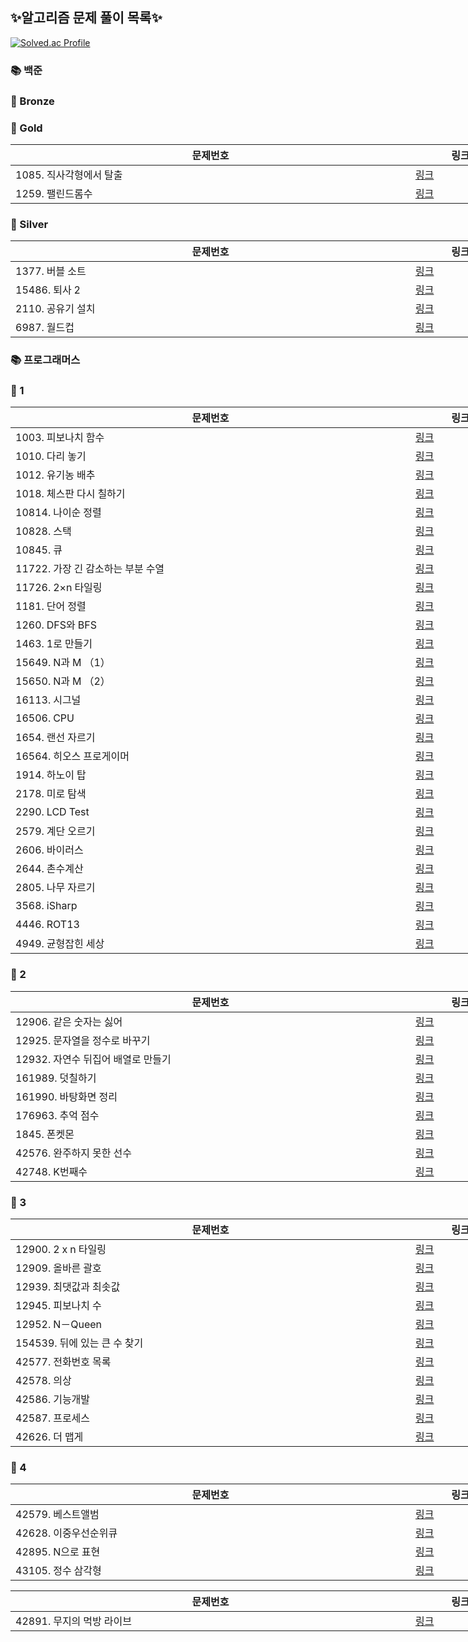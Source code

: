 

## ✨알고리즘 문제 풀이 목록✨

[![Solved.ac Profile](http://mazassumnida.wtf/api/v2/generate_badge?boj=eclipse34)](https://solved.ac/eclipse34/)

<h3 style='font-weight: bold;'>📚 백준</h3>
<h3 style='font-weight: bold;'>🚀 Bronze</h3>
<div style='width: 800px;'>
<table>
<thead>
<tr><th style='width: 650px;'>문제번호</th><th style='width: 150px;'>링크</th></tr>
</thead>
<tbody>
<tr><td>1085. 직사각형에서 탈출</td><td><a href="./%EB%B0%B1%EC%A4%80/Bronze/1085.%E2%80%85%EC%A7%81%EC%82%AC%EA%B0%81%ED%98%95%EC%97%90%EC%84%9C%E2%80%85%ED%83%88%EC%B6%9C/README.md">링크</a></td></tr>
<tr><td>1259. 팰린드롬수</td><td><a href="./%EB%B0%B1%EC%A4%80/Bronze/1259.%E2%80%85%ED%8C%B0%EB%A6%B0%EB%93%9C%EB%A1%AC%EC%88%98/%ED%8C%B0%EB%A6%B0%EB%93%9C%EB%A1%AC%EC%88%98.py">링크</a></td></tr>
<h3 style='font-weight: bold;'>🚀 Gold</h3>
<div style='width: 800px;'>
<table>
<thead>
<tr><th style='width: 650px;'>문제번호</th><th style='width: 150px;'>링크</th></tr>
</thead>
<tbody>
<tr><td>1377. 버블 소트</td><td><a href="./%EB%B0%B1%EC%A4%80/Gold/1377.%E2%80%85%EB%B2%84%EB%B8%94%E2%80%85%EC%86%8C%ED%8A%B8/README.md">링크</a></td></tr>
<tr><td>15486. 퇴사 2</td><td><a href="./%EB%B0%B1%EC%A4%80/Gold/15486.%E2%80%85%ED%87%B4%EC%82%AC%E2%80%852/README.md">링크</a></td></tr>
<tr><td>2110. 공유기 설치</td><td><a href="./%EB%B0%B1%EC%A4%80/Gold/2110.%E2%80%85%EA%B3%B5%EC%9C%A0%EA%B8%B0%E2%80%85%EC%84%A4%EC%B9%98/README.md">링크</a></td></tr>
<tr><td>6987. 월드컵</td><td><a href="./%EB%B0%B1%EC%A4%80/Gold/6987.%E2%80%85%EC%9B%94%EB%93%9C%EC%BB%B5/%EC%9B%94%EB%93%9C%EC%BB%B5.py">링크</a></td></tr>
<h3 style='font-weight: bold;'>🚀 Silver</h3>
<div style='width: 800px;'>
<table>
<thead>
<tr><th style='width: 650px;'>문제번호</th><th style='width: 150px;'>링크</th></tr>
</thead>
<tbody>
<tr><td>1003. 피보나치 함수</td><td><a href="./%EB%B0%B1%EC%A4%80/Silver/1003.%E2%80%85%ED%94%BC%EB%B3%B4%EB%82%98%EC%B9%98%E2%80%85%ED%95%A8%EC%88%98/README.md">링크</a></td></tr>
<tr><td>1010. 다리 놓기</td><td><a href="./%EB%B0%B1%EC%A4%80/Silver/1010.%E2%80%85%EB%8B%A4%EB%A6%AC%E2%80%85%EB%86%93%EA%B8%B0/%EB%8B%A4%EB%A6%AC%E2%80%85%EB%86%93%EA%B8%B0.py">링크</a></td></tr>
<tr><td>1012. 유기농 배추</td><td><a href="./%EB%B0%B1%EC%A4%80/Silver/1012.%E2%80%85%EC%9C%A0%EA%B8%B0%EB%86%8D%E2%80%85%EB%B0%B0%EC%B6%94/%EC%9C%A0%EA%B8%B0%EB%86%8D%E2%80%85%EB%B0%B0%EC%B6%94.py">링크</a></td></tr>
<tr><td>1018. 체스판 다시 칠하기</td><td><a href="./%EB%B0%B1%EC%A4%80/Silver/1018.%E2%80%85%EC%B2%B4%EC%8A%A4%ED%8C%90%E2%80%85%EB%8B%A4%EC%8B%9C%E2%80%85%EC%B9%A0%ED%95%98%EA%B8%B0/%EC%B2%B4%EC%8A%A4%ED%8C%90%E2%80%85%EB%8B%A4%EC%8B%9C%E2%80%85%EC%B9%A0%ED%95%98%EA%B8%B0.py">링크</a></td></tr>
<tr><td>10814. 나이순 정렬</td><td><a href="./%EB%B0%B1%EC%A4%80/Silver/10814.%E2%80%85%EB%82%98%EC%9D%B4%EC%88%9C%E2%80%85%EC%A0%95%EB%A0%AC/%EB%82%98%EC%9D%B4%EC%88%9C%E2%80%85%EC%A0%95%EB%A0%AC.py">링크</a></td></tr>
<tr><td>10828. 스택</td><td><a href="./%EB%B0%B1%EC%A4%80/Silver/10828.%E2%80%85%EC%8A%A4%ED%83%9D/README.md">링크</a></td></tr>
<tr><td>10845. 큐</td><td><a href="./%EB%B0%B1%EC%A4%80/Silver/10845.%E2%80%85%ED%81%90/README.md">링크</a></td></tr>
<tr><td>11722. 가장 긴 감소하는 부분 수열</td><td><a href="./%EB%B0%B1%EC%A4%80/Silver/11722.%E2%80%85%EA%B0%80%EC%9E%A5%E2%80%85%EA%B8%B4%E2%80%85%EA%B0%90%EC%86%8C%ED%95%98%EB%8A%94%E2%80%85%EB%B6%80%EB%B6%84%E2%80%85%EC%88%98%EC%97%B4/README.md">링크</a></td></tr>
<tr><td>11726. 2×n 타일링</td><td><a href="./%EB%B0%B1%EC%A4%80/Silver/11726.%E2%80%852%C3%97n%E2%80%85%ED%83%80%EC%9D%BC%EB%A7%81/README.md">링크</a></td></tr>
<tr><td>1181. 단어 정렬</td><td><a href="./%EB%B0%B1%EC%A4%80/Silver/1181.%E2%80%85%EB%8B%A8%EC%96%B4%E2%80%85%EC%A0%95%EB%A0%AC/%EB%8B%A8%EC%96%B4%E2%80%85%EC%A0%95%EB%A0%AC.py">링크</a></td></tr>
<tr><td>1260. DFS와 BFS</td><td><a href="./%EB%B0%B1%EC%A4%80/Silver/1260.%E2%80%85DFS%EC%99%80%E2%80%85BFS/DFS%EC%99%80%E2%80%85BFS.py">링크</a></td></tr>
<tr><td>1463. 1로 만들기</td><td><a href="./%EB%B0%B1%EC%A4%80/Silver/1463.%E2%80%851%EB%A1%9C%E2%80%85%EB%A7%8C%EB%93%A4%EA%B8%B0/README.md">링크</a></td></tr>
<tr><td>15649. N과 M （1）</td><td><a href="./%EB%B0%B1%EC%A4%80/Silver/15649.%E2%80%85N%EA%B3%BC%E2%80%85M%E2%80%85%EF%BC%881%EF%BC%89/N%EA%B3%BC%E2%80%85M%E2%80%85%EF%BC%881%EF%BC%89.py">링크</a></td></tr>
<tr><td>15650. N과 M （2）</td><td><a href="./%EB%B0%B1%EC%A4%80/Silver/15650.%E2%80%85N%EA%B3%BC%E2%80%85M%E2%80%85%EF%BC%882%EF%BC%89/README.md">링크</a></td></tr>
<tr><td>16113. 시그널</td><td><a href="./%EB%B0%B1%EC%A4%80/Silver/16113.%E2%80%85%EC%8B%9C%EA%B7%B8%EB%84%90/%EC%8B%9C%EA%B7%B8%EB%84%90.py">링크</a></td></tr>
<tr><td>16506. CPU</td><td><a href="./%EB%B0%B1%EC%A4%80/Silver/16506.%E2%80%85CPU/README.md">링크</a></td></tr>
<tr><td>1654. 랜선 자르기</td><td><a href="./%EB%B0%B1%EC%A4%80/Silver/1654.%E2%80%85%EB%9E%9C%EC%84%A0%E2%80%85%EC%9E%90%EB%A5%B4%EA%B8%B0/%EB%9E%9C%EC%84%A0%E2%80%85%EC%9E%90%EB%A5%B4%EA%B8%B0.py">링크</a></td></tr>
<tr><td>16564. 히오스 프로게이머</td><td><a href="./%EB%B0%B1%EC%A4%80/Silver/16564.%E2%80%85%ED%9E%88%EC%98%A4%EC%8A%A4%E2%80%85%ED%94%84%EB%A1%9C%EA%B2%8C%EC%9D%B4%EB%A8%B8/%ED%9E%88%EC%98%A4%EC%8A%A4%E2%80%85%ED%94%84%EB%A1%9C%EA%B2%8C%EC%9D%B4%EB%A8%B8.py">링크</a></td></tr>
<tr><td>1914. 하노이 탑</td><td><a href="./%EB%B0%B1%EC%A4%80/Silver/1914.%E2%80%85%ED%95%98%EB%85%B8%EC%9D%B4%E2%80%85%ED%83%91/README.md">링크</a></td></tr>
<tr><td>2178. 미로 탐색</td><td><a href="./%EB%B0%B1%EC%A4%80/Silver/2178.%E2%80%85%EB%AF%B8%EB%A1%9C%E2%80%85%ED%83%90%EC%83%89/README.md">링크</a></td></tr>
<tr><td>2290. LCD Test</td><td><a href="./%EB%B0%B1%EC%A4%80/Silver/2290.%E2%80%85LCD%E2%80%85Test/LCD%E2%80%85Test.py">링크</a></td></tr>
<tr><td>2579. 계단 오르기</td><td><a href="./%EB%B0%B1%EC%A4%80/Silver/2579.%E2%80%85%EA%B3%84%EB%8B%A8%E2%80%85%EC%98%A4%EB%A5%B4%EA%B8%B0/README.md">링크</a></td></tr>
<tr><td>2606. 바이러스</td><td><a href="./%EB%B0%B1%EC%A4%80/Silver/2606.%E2%80%85%EB%B0%94%EC%9D%B4%EB%9F%AC%EC%8A%A4/README.md">링크</a></td></tr>
<tr><td>2644. 촌수계산</td><td><a href="./%EB%B0%B1%EC%A4%80/Silver/2644.%E2%80%85%EC%B4%8C%EC%88%98%EA%B3%84%EC%82%B0/%EC%B4%8C%EC%88%98%EA%B3%84%EC%82%B0.py">링크</a></td></tr>
<tr><td>2805. 나무 자르기</td><td><a href="./%EB%B0%B1%EC%A4%80/Silver/2805.%E2%80%85%EB%82%98%EB%AC%B4%E2%80%85%EC%9E%90%EB%A5%B4%EA%B8%B0/README.md">링크</a></td></tr>
<tr><td>3568. iSharp</td><td><a href="./%EB%B0%B1%EC%A4%80/Silver/3568.%E2%80%85iSharp/README.md">링크</a></td></tr>
<tr><td>4446. ROT13</td><td><a href="./%EB%B0%B1%EC%A4%80/Silver/4446.%E2%80%85ROT13/ROT13.py">링크</a></td></tr>
<tr><td>4949. 균형잡힌 세상</td><td><a href="./%EB%B0%B1%EC%A4%80/Silver/4949.%E2%80%85%EA%B7%A0%ED%98%95%EC%9E%A1%ED%9E%8C%E2%80%85%EC%84%B8%EC%83%81/README.md">링크</a></td></tr>
<h3 style='font-weight: bold;'>📚 프로그래머스</h3>
<h3 style='font-weight: bold;'>🚀 1</h3>
<div style='width: 800px;'>
<table>
<thead>
<tr><th style='width: 650px;'>문제번호</th><th style='width: 150px;'>링크</th></tr>
</thead>
<tbody>
<tr><td>12906. 같은 숫자는 싫어</td><td><a href="./%ED%94%84%EB%A1%9C%EA%B7%B8%EB%9E%98%EB%A8%B8%EC%8A%A4/1/12906.%E2%80%85%EA%B0%99%EC%9D%80%E2%80%85%EC%88%AB%EC%9E%90%EB%8A%94%E2%80%85%EC%8B%AB%EC%96%B4/README.md">링크</a></td></tr>
<tr><td>12925. 문자열을 정수로 바꾸기</td><td><a href="./%ED%94%84%EB%A1%9C%EA%B7%B8%EB%9E%98%EB%A8%B8%EC%8A%A4/1/12925.%E2%80%85%EB%AC%B8%EC%9E%90%EC%97%B4%EC%9D%84%E2%80%85%EC%A0%95%EC%88%98%EB%A1%9C%E2%80%85%EB%B0%94%EA%BE%B8%EA%B8%B0/README.md">링크</a></td></tr>
<tr><td>12932. 자연수 뒤집어 배열로 만들기</td><td><a href="./%ED%94%84%EB%A1%9C%EA%B7%B8%EB%9E%98%EB%A8%B8%EC%8A%A4/1/12932.%E2%80%85%EC%9E%90%EC%97%B0%EC%88%98%E2%80%85%EB%92%A4%EC%A7%91%EC%96%B4%E2%80%85%EB%B0%B0%EC%97%B4%EB%A1%9C%E2%80%85%EB%A7%8C%EB%93%A4%EA%B8%B0/README.md">링크</a></td></tr>
<tr><td>161989. 덧칠하기</td><td><a href="./%ED%94%84%EB%A1%9C%EA%B7%B8%EB%9E%98%EB%A8%B8%EC%8A%A4/1/161989.%E2%80%85%EB%8D%A7%EC%B9%A0%ED%95%98%EA%B8%B0/%EB%8D%A7%EC%B9%A0%ED%95%98%EA%B8%B0.py">링크</a></td></tr>
<tr><td>161990. 바탕화면 정리</td><td><a href="./%ED%94%84%EB%A1%9C%EA%B7%B8%EB%9E%98%EB%A8%B8%EC%8A%A4/1/161990.%E2%80%85%EB%B0%94%ED%83%95%ED%99%94%EB%A9%B4%E2%80%85%EC%A0%95%EB%A6%AC/README.md">링크</a></td></tr>
<tr><td>176963. 추억 점수</td><td><a href="./%ED%94%84%EB%A1%9C%EA%B7%B8%EB%9E%98%EB%A8%B8%EC%8A%A4/1/176963.%E2%80%85%EC%B6%94%EC%96%B5%E2%80%85%EC%A0%90%EC%88%98/%EC%B6%94%EC%96%B5%E2%80%85%EC%A0%90%EC%88%98.py">링크</a></td></tr>
<tr><td>1845. 폰켓몬</td><td><a href="./%ED%94%84%EB%A1%9C%EA%B7%B8%EB%9E%98%EB%A8%B8%EC%8A%A4/1/1845.%E2%80%85%ED%8F%B0%EC%BC%93%EB%AA%AC/README.md">링크</a></td></tr>
<tr><td>42576. 완주하지 못한 선수</td><td><a href="./%ED%94%84%EB%A1%9C%EA%B7%B8%EB%9E%98%EB%A8%B8%EC%8A%A4/1/42576.%E2%80%85%EC%99%84%EC%A3%BC%ED%95%98%EC%A7%80%E2%80%85%EB%AA%BB%ED%95%9C%E2%80%85%EC%84%A0%EC%88%98/%EC%99%84%EC%A3%BC%ED%95%98%EC%A7%80%E2%80%85%EB%AA%BB%ED%95%9C%E2%80%85%EC%84%A0%EC%88%98.py">링크</a></td></tr>
<tr><td>42748. K번째수</td><td><a href="./%ED%94%84%EB%A1%9C%EA%B7%B8%EB%9E%98%EB%A8%B8%EC%8A%A4/1/42748.%E2%80%85K%EB%B2%88%EC%A7%B8%EC%88%98/README.md">링크</a></td></tr>
<h3 style='font-weight: bold;'>🚀 2</h3>
<div style='width: 800px;'>
<table>
<thead>
<tr><th style='width: 650px;'>문제번호</th><th style='width: 150px;'>링크</th></tr>
</thead>
<tbody>
<tr><td>12900. 2 x n 타일링</td><td><a href="./%ED%94%84%EB%A1%9C%EA%B7%B8%EB%9E%98%EB%A8%B8%EC%8A%A4/2/12900.%E2%80%852%E2%80%85x%E2%80%85n%E2%80%85%ED%83%80%EC%9D%BC%EB%A7%81/README.md">링크</a></td></tr>
<tr><td>12909. 올바른 괄호</td><td><a href="./%ED%94%84%EB%A1%9C%EA%B7%B8%EB%9E%98%EB%A8%B8%EC%8A%A4/2/12909.%E2%80%85%EC%98%AC%EB%B0%94%EB%A5%B8%E2%80%85%EA%B4%84%ED%98%B8/%EC%98%AC%EB%B0%94%EB%A5%B8%E2%80%85%EA%B4%84%ED%98%B8.java">링크</a></td></tr>
<tr><td>12939. 최댓값과 최솟값</td><td><a href="./%ED%94%84%EB%A1%9C%EA%B7%B8%EB%9E%98%EB%A8%B8%EC%8A%A4/2/12939.%E2%80%85%EC%B5%9C%EB%8C%93%EA%B0%92%EA%B3%BC%E2%80%85%EC%B5%9C%EC%86%9F%EA%B0%92/%EC%B5%9C%EB%8C%93%EA%B0%92%EA%B3%BC%E2%80%85%EC%B5%9C%EC%86%9F%EA%B0%92.py">링크</a></td></tr>
<tr><td>12945. 피보나치 수</td><td><a href="./%ED%94%84%EB%A1%9C%EA%B7%B8%EB%9E%98%EB%A8%B8%EC%8A%A4/2/12945.%E2%80%85%ED%94%BC%EB%B3%B4%EB%82%98%EC%B9%98%E2%80%85%EC%88%98/README.md">링크</a></td></tr>
<tr><td>12952. N－Queen</td><td><a href="./%ED%94%84%EB%A1%9C%EA%B7%B8%EB%9E%98%EB%A8%B8%EC%8A%A4/2/12952.%E2%80%85N%EF%BC%8DQueen/README.md">링크</a></td></tr>
<tr><td>154539. 뒤에 있는 큰 수 찾기</td><td><a href="./%ED%94%84%EB%A1%9C%EA%B7%B8%EB%9E%98%EB%A8%B8%EC%8A%A4/2/154539.%E2%80%85%EB%92%A4%EC%97%90%E2%80%85%EC%9E%88%EB%8A%94%E2%80%85%ED%81%B0%E2%80%85%EC%88%98%E2%80%85%EC%B0%BE%EA%B8%B0/%EB%92%A4%EC%97%90%E2%80%85%EC%9E%88%EB%8A%94%E2%80%85%ED%81%B0%E2%80%85%EC%88%98%E2%80%85%EC%B0%BE%EA%B8%B0.py">링크</a></td></tr>
<tr><td>42577. 전화번호 목록</td><td><a href="./%ED%94%84%EB%A1%9C%EA%B7%B8%EB%9E%98%EB%A8%B8%EC%8A%A4/2/42577.%E2%80%85%EC%A0%84%ED%99%94%EB%B2%88%ED%98%B8%E2%80%85%EB%AA%A9%EB%A1%9D/README.md">링크</a></td></tr>
<tr><td>42578. 의상</td><td><a href="./%ED%94%84%EB%A1%9C%EA%B7%B8%EB%9E%98%EB%A8%B8%EC%8A%A4/2/42578.%E2%80%85%EC%9D%98%EC%83%81/%EC%9D%98%EC%83%81.java">링크</a></td></tr>
<tr><td>42586. 기능개발</td><td><a href="./%ED%94%84%EB%A1%9C%EA%B7%B8%EB%9E%98%EB%A8%B8%EC%8A%A4/2/42586.%E2%80%85%EA%B8%B0%EB%8A%A5%EA%B0%9C%EB%B0%9C/%EA%B8%B0%EB%8A%A5%EA%B0%9C%EB%B0%9C.py">링크</a></td></tr>
<tr><td>42587. 프로세스</td><td><a href="./%ED%94%84%EB%A1%9C%EA%B7%B8%EB%9E%98%EB%A8%B8%EC%8A%A4/2/42587.%E2%80%85%ED%94%84%EB%A1%9C%EC%84%B8%EC%8A%A4/README.md">링크</a></td></tr>
<tr><td>42626. 더 맵게</td><td><a href="./%ED%94%84%EB%A1%9C%EA%B7%B8%EB%9E%98%EB%A8%B8%EC%8A%A4/2/42626.%E2%80%85%EB%8D%94%E2%80%85%EB%A7%B5%EA%B2%8C/README.md">링크</a></td></tr>
<h3 style='font-weight: bold;'>🚀 3</h3>
<div style='width: 800px;'>
<table>
<thead>
<tr><th style='width: 650px;'>문제번호</th><th style='width: 150px;'>링크</th></tr>
</thead>
<tbody>
<tr><td>42579. 베스트앨범</td><td><a href="./%ED%94%84%EB%A1%9C%EA%B7%B8%EB%9E%98%EB%A8%B8%EC%8A%A4/3/42579.%E2%80%85%EB%B2%A0%EC%8A%A4%ED%8A%B8%EC%95%A8%EB%B2%94/%EB%B2%A0%EC%8A%A4%ED%8A%B8%EC%95%A8%EB%B2%94.py">링크</a></td></tr>
<tr><td>42628. 이중우선순위큐</td><td><a href="./%ED%94%84%EB%A1%9C%EA%B7%B8%EB%9E%98%EB%A8%B8%EC%8A%A4/3/42628.%E2%80%85%EC%9D%B4%EC%A4%91%EC%9A%B0%EC%84%A0%EC%88%9C%EC%9C%84%ED%81%90/README.md">링크</a></td></tr>
<tr><td>42895. N으로 표현</td><td><a href="./%ED%94%84%EB%A1%9C%EA%B7%B8%EB%9E%98%EB%A8%B8%EC%8A%A4/3/42895.%E2%80%85N%EC%9C%BC%EB%A1%9C%E2%80%85%ED%91%9C%ED%98%84/README.md">링크</a></td></tr>
<tr><td>43105. 정수 삼각형</td><td><a href="./%ED%94%84%EB%A1%9C%EA%B7%B8%EB%9E%98%EB%A8%B8%EC%8A%A4/3/43105.%E2%80%85%EC%A0%95%EC%88%98%E2%80%85%EC%82%BC%EA%B0%81%ED%98%95/%EC%A0%95%EC%88%98%E2%80%85%EC%82%BC%EA%B0%81%ED%98%95.py">링크</a></td></tr>
<h3 style='font-weight: bold;'>🚀 4</h3>
<div style='width: 800px;'>
<table>
<thead>
<tr><th style='width: 650px;'>문제번호</th><th style='width: 150px;'>링크</th></tr>
</thead>
<tbody>
<tr><td>42891. 무지의 먹방 라이브</td><td><a href="./%ED%94%84%EB%A1%9C%EA%B7%B8%EB%9E%98%EB%A8%B8%EC%8A%A4/4/42891.%E2%80%85%EB%AC%B4%EC%A7%80%EC%9D%98%E2%80%85%EB%A8%B9%EB%B0%A9%E2%80%85%EB%9D%BC%EC%9D%B4%EB%B8%8C/%EB%AC%B4%EC%A7%80%EC%9D%98%E2%80%85%EB%A8%B9%EB%B0%A9%E2%80%85%EB%9D%BC%EC%9D%B4%EB%B8%8C.py">링크</a></td></tr>
</tbody>
</table>
</div>
